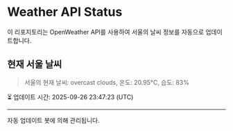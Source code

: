 
# Weather API Status

이 리포지토리는 OpenWeather API를 사용하여 서울의 날씨 정보를 자동으로 업데이트합니다.

## 현재 서울 날씨
> 서울의 현재 날씨: overcast clouds, 온도: 20.95°C, 습도: 83%

⏳ 업데이트 시간: 2025-09-26 23:47:23 (UTC)

---
자동 업데이트 봇에 의해 관리됩니다.
